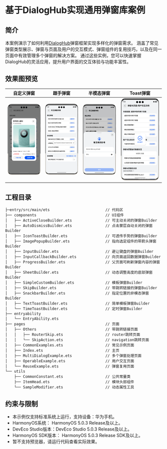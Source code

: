 # 基于DialogHub实现通用弹窗库案例
## 简介
本案例演示了如何利用[DialogHub](https://gitee.com/hadss/dialoghub)弹窗框架实现多样化的弹窗需求。
涵盖了常见弹窗类型展示、弹窗与页面及用户的交互模式、弹窗组件的复用技巧，以及在同一页面中有效管理多个弹窗的解决方案。
通过这些实例，您可以快速掌握DialogHub的灵活应用，提升用户界面的交互体验与功能丰富性。

## 效果图预览

| 自定义弹窗                                       | 跟手弹窗                                       | 半模态弹窗                                      | Toast弹窗                                    |
|---------------------------------------------|--------------------------------------------|--------------------------------------------|--------------------------------------------|
| ![](screenshots/device/zh/customDialog.png) | ![](screenshots/device/zh/popupDialog.png) | ![](screenshots/device/zh/sheetDialog.png) | ![](screenshots/device/zh/toastDialog.png) |

## 工程目录
```text
├─entry/src/main/ets                         // 代码区
├── components                               // UI组件
│   ├── ActiveCloseBuilder.ets               // 可主动关闭的弹窗Builder
│   ├── AutoDismissBuilder.ets               // 点击蒙层自动关闭的弹窗Builder
│   ├── IconToastBuilder.ets                 // 可透传手势的弹窗Builder
│   ├── ImagePopupBuilder.ets                // 指向选定组件的带箭头弹窗Builder
│   ├── InputBuilder.ets                     // 避让键盘的弹窗Builder
│   ├── InputCallbackBuilder.ets             // 向页面返回数据弹窗Builder
│   ├── ProgressBuilder.ets                  // 父页面可刷新弹窗内容的弹窗Builder
│   ├── SheetBuilder.ets                     // 动态调整高度的底部弹窗Builder
│   ├── SimpleCustomBuilder.ets              // 模板弹窗Builder
│   ├── SkipBuilder.ets                      // 带跳转链接的弹窗Builder
│   ├── SnackbarBuilder.ets                  // 指定位置的非模态弹窗Builder
│   ├── TextToastBuilder.ets                 // 简单模板弹窗Builder
│   └── TimeToastBuilder.ets                 // 定时弹窗Builder
├── entryability
│   └── EntryAbility.ets
├── pages                                    // 页面
│   ├── Others                               // 带跳转链接页面
│   │   ├── RouterSkip.ets                   // router跳转页面
│   │   └── SkipAction.ets                   // navigation跳转页面
│   ├── CommonExamples.ets                   // 常见示例页面
│   ├── Index.ets                            // 主页
│   ├── MultiDialogExample.ets               // 多个弹窗处理页面
│   ├── OperableExample.ets                  // 用户交互页面
│   └── ReuseExample.ets                     // 弹窗复用页面
└── utils    
    ├── CommonConstant.ets                   // 公共常量类                                
    ├── ItemHead.ets                         // 模块头部组件
    └── SampleModifier.ets                   // 动态属性工具                                 
```

## 约束与限制
- 本示例仅支持标准系统上运行，支持设备：华为手机。
- HarmonyOS系统： HarmonyOS 5.0.3 Release及以上。
- DevEco Studio版本：DevEco Studio 5.0.3 Release及以上。
- HarmonyOS SDK版本： HarmonyOS 5.0.3 Release SDK及以上。
- 暂不支持预览器，请运行代码查看实际效果。